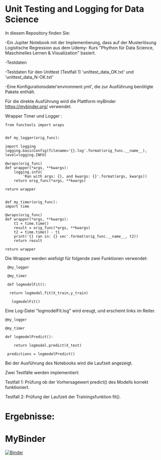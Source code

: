 # Unit Testing and Logging for Data Science

In diesem Repository finden Sie:

-Ein Jupiter Notebook mit der Implementierung, dass auf der Musterlösung Logistische Regression aus dem Udemy- Kurs "Phython für Data Science, Maschinelles Lernen & Visualization" basiert.

-Testdaten

-Testdaten für den Unittest (Testfall 1) 'unittest_data_OK.txt' und 'unittest_data_N-OK.txt'

-Eine Konfigurationsdatei'environment.yml', die zur Ausführung benötigte Pakete enthält. 

Für die direkte Ausführung wird die Plattform myBinder https://mybinder.org/ verwendet.


 Wrapper Timer und Logger :




    from functools import wraps


    def my_logger(orig_func):

    import logging
    logging.basicConfig(filename='{}.log'.format(orig_func.__name__), level=logging.INFO)

    @wraps(orig_func)
    def wrapper(*args, **kwargs):
        logging.info(
            'Ran with args: {}, and kwargs: {}'.format(args, kwargs))
        return orig_func(*args, **kwargs)

    return wrapper


    def my_timer(orig_func):
    import time

    @wraps(orig_func)
    def wrapper(*args, **kwargs):
        t1 = time.time()
        result = orig_func(*args, **kwargs)
        t2 = time.time() - t1
        print('{} ran in: {} sec'.format(orig_func.__name__, t2))
        return result

    return wrapper





Die Wrapper werden wiefolgt für folgende zwei Funktionen verwendet:





     @my_logger
 
     @my_timer
 
     def logmodelFit():
 
      return logmodel.fit(X_train,y_train)
    
       logmodelFit()




Eine Log-Datei "logmodelFit.log" wird ereugt, und erscheint links im Reiter. 






    @my_logger
  
    @my_timer
  
    def logmodelPredict():
  
        return logmodel.predict(X_test)
      
     predictions = logmodelPredict()





Bei der Ausführung des Notebooks wird die Laufzeit angezeigt.



Zwei Testfälle werden implementiert:

Testfall 1: Prüfung ob der Vorhersagewert predict() des Modells korrekt funktioniert.


Testfall 2: Prüfung der Laufzeit der Trainingsfunktion fit(). 




# Ergebnisse: 

# MyBinder 

[![Binder](https://mybinder.org/badge_logo.svg)](https://mybinder.org/v2/gh/AlessioDalCero/Unit-Testing-and-Logging-for-Data-Science/HEAD)
